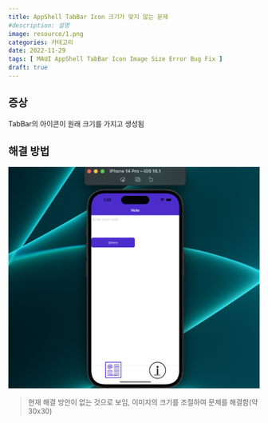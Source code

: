 ```yaml
---
title: AppShell TabBar Icon 크기가 맞지 않는 문제
#description: 설명
image: resource/1.png
categories: 카테고리 
date: 2022-11-29
tags: [ MAUI AppShell TabBar Icon Image Size Error Bug Fix ]
draft: true
---
```

## 증상
TabBar의 아이콘이 원래 크기를 가지고 생성됨

## 해결 방법
![](../../resource/Pasted%20image%2020221130013325.png)
> 현재 해결 방안이 없는 것으로 보임, 이미지의 크기를 조절하여 문제를 해결함(약 30x30)